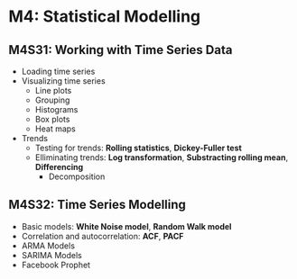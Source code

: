 # M4: Statistical Modelling

## M4S31: Working with Time Series Data
- Loading time series
- Visualizing time series
  - Line plots
  - Grouping
  - Histograms
  - Box plots
  - Heat maps
- Trends
  - Testing for trends: **Rolling statistics**, **Dickey-Fuller test**
  - Elliminating trends: **Log transformation**, **Substracting rolling mean**, **Differencing**
    - Decomposition


## M4S32: Time Series Modelling
- Basic models: **White Noise model**, **Random Walk model**
- Correlation and autocorrelation: **ACF**, **PACF**
- ARMA Models
- SARIMA Models
- Facebook Prophet